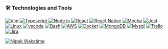 
### 🛠 Technologies and Tools

[![Vim](https://img.shields.io/static/v1?label=Code&message=Vim&color=informational&style=flat&logo=vim&logoColor=white)](https://nipek.github.io) 
[![Typescript](https://img.shields.io/static/v1?label=Code&message=Typescript&color=informational&style=flat&logo=typescript&logoColor=white)](https://nipek.github.io) 
[![Node.js](https://img.shields.io/static/v1?label=Code&message=Node.js&color=informational&style=flat&logo=javascript&logoColor=white)](https://nipek.github.io)
[![React](https://img.shields.io/static/v1?label=Code&message=React.js&color=informational&style=flat&logo=react&logoColor=white)](https://nipek.github.io)
[![React Native](https://img.shields.io/static/v1?label=Code&message=React-Native&color=informational&style=flat&logo=androidstudio&logoColor=white)](https://nipek.github.io)
[![Mocha](https://img.shields.io/static/v1?label=Code&message=Mocha&color=informational&style=flat&logo=mocha&logoColor=white)](https://nipek.github.io)
[![Jest](https://img.shields.io/static/v1?label=Code&message=Jest&color=informational&style=flat&logo=jest&logoColor=white)](https://nipek.github.io)
[![Linux](https://img.shields.io/static/v1?label=OS&message=Linux&color=informational&style=flat&logo=linux&logoColor=white)](https://nipek.github.io) 
[![vscode](https://img.shields.io/static/v1?label=Editor&message=VS%20Code&color=informational&style=flat&logo=visualstudiocode&logoColor=white)](https://nipek.github.io)
[![Bash](https://img.shields.io/static/v1?label=Shell&message=Bash&color=informational&style=flat&logo=gnubash&logoColor=white)](https://nipek.github.io)
[![AWS](https://img.shields.io/static/v1?label=Cloud&message=AWS&color=informational&style=flat&logo=amazonaws&logoColor=white)](https://nipek.github.io)
[![Docker](https://img.shields.io/static/v1?label=Tools&message=Docker&color=informational&style=flat&logo=docker&logoColor=white)](https://nipek.github.io)
[![MongoDB](https://img.shields.io/static/v1?label=Tools&message=MongoDB&color=informational&style=flat&logo=mongodb&logoColor=white)](https://nipek.github.io)
[![Mysql](https://img.shields.io/static/v1?label=Tools&message=MySQL&color=informational&style=flat&logo=mysql&logoColor=white)](https://nipek.github.io)
[![Trello](https://img.shields.io/static/v1?label=Tools&message=Trello&color=informational&style=flat&logo=trello&logoColor=white)](https://nipek.github.io)
[![Jira](https://img.shields.io/static/v1?label=Tools&message=Jira&color=informational&style=flat&logo=jira&logoColor=white)](https://nipek.github.io)





[![Nipek Wakatime](https://github-readme-stats.vercel.app/api/wakatime?username=nipek&layout=compact)](https://nipek.github.io)




<!--
**nipek/nipek** is a ✨ _special_ ✨ repository because its `README.md` (this file) appears on your GitHub profile.

[<img src="https://readme-spotify-status-ffyn06apc-olanipekunifeoluwao.vercel.app/api/run-spotify-status" alt="Your alt what" width="500" />](https://nipek.github.io)
Here are some ideas to get you started:

- 🔭 I’m currently working on ...
- 🌱 I’m currently learning ...
- 👯 I’m looking to collaborate on ...
- 🤔 I’m looking for help with ...
- 💬 Ask me about ...
- 📫 How to reach me: ...
- 😄 Pronouns: ...
- ⚡ Fun fact: ...
-->
